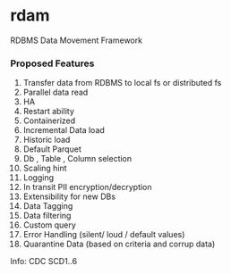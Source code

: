 # rdam
RDBMS Data Movement Framework


### Proposed Features

1. Transfer data from RDBMS to local fs or distributed fs
2. Parallel data read
3. HA
4. Restart ability
5. Containerized
6. Incremental Data load
7. Historic load
8. Default Parquet
9. Db , Table , Column selection
10. Scaling hint
11. Logging
12. In transit PII encryption/decryption
13. Extensibility for new DBs
14. Data Tagging
15. Data filtering
16. Custom query
17. Error Handling (silent/ loud / default values)
18. Quarantine Data (based on criteria and corrup data)



Info:
CDC
SCD1..6
